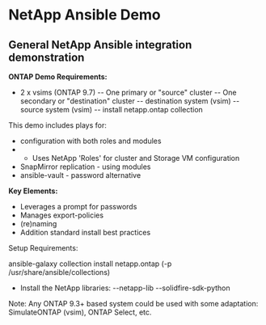 # NetApp Ansible Demo
## General NetApp Ansible integration demonstration

**ONTAP Demo Requirements:**
- 2 x vsims (ONTAP 9.7)
-- One primary or "source" cluster
-- One secondary or "destination" cluster
-- destination system (vsim)
-- source system (vsim)
-- install netapp.ontap collection

This demo includes plays for:
* configuration with both roles and modules
* * Uses NetApp 'Roles' for cluster and Storage VM configuration
* SnapMirror replication - using modules
* ansible-vault - password alternative

**Key Elements:**
- Leverages a prompt for passwords
- Manages export-policies
- (re)naming
- Addition standard install best practices


Setup Requirements:

ansible-galaxy collection install netapp.ontap (-p /usr/share/ansible/collections)

- Install the NetApp libraries:
--netapp-lib
--solidfire-sdk-python

Note: Any ONTAP 9.3+ based system could be used with some adaptation: SimulateONTAP (vsim), ONTAP Select, etc.
